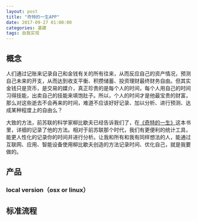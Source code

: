 ```yaml
---
layout: post
title: "奇特的一生APP"
date: 2017-09-27 01:00:00
categories: 基建
tags: 自我实现
---
```

## 概念
人们通过记账来记录自己和金钱有关的所有往来，从而反应自己的资产情况，预测自己未来的开支，从而达到收支平衡、积攒储蓄、投资理财最终财务自由。但其实金钱只是货币，是交易的媒介，真正珍贵的是每个人的时间，每个人用自己的时间习得技能，出卖自己的技能来填饱肚子。所以，个人的时间才是他最宝贵的财富，那么对这些逝去不会再来的时间，难道不应该好好记录、加以分析、进行预测、达成某种程度上的自由么？

大致的方法，前苏联的科学家柳比歇夫已经告诉我们了，在[《奇特的一生》]()这本书里，详细的记录了他的方法。相对于前苏联那个时代，我们有更便利的统计工具，能更人性化的记录你的时间并进行分析。让我和所有和我有同样想法的人，能通过互联网、应用、智能设备使用柳比歇夫创造的方法记录时间、优化自己，就是我要做的。

## 产品
### local version（osx or linux）
## 标准流程